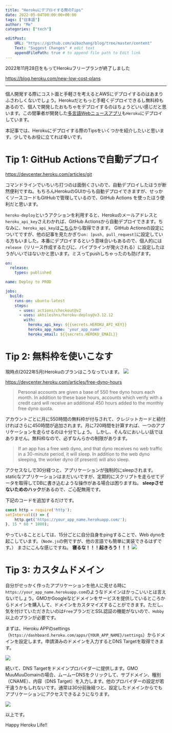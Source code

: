 ```yaml
---
title: "Herokuにデプロイする際のTips"
date: 2022-05-04T00:00:00+00:00
tags: ["日本語"]
author: "Me"
categories: ["tech"]

editPost:
    URL: "https://github.com/aibazhang/blog/tree/master/content"
    Text: "Suggest Changes" # edit text
    appendFilePath: true # to append file path to Edit link
---
```



2022年11月28日をもってHerokuフリープランが終了しました

https://blog.heroku.com/new-low-cost-plans

---

個人開発する際にコスト面と手軽さを考えるとAWSにデプロイするのはあまりふさわしくないでしょう。Herokuだともっと手軽くデプロイできるし無料枠もあるので、個人で開発したおもちゃをデプロイするのはちょうどいい感じだと思います。この間筆者が開発した[多言語Webニュースアプリ](../20220418/)も`Heroku`にデプロイしています。


本記事では、Herokuにデプロイする際のTipsをいくつかを紹介したいと思います。少しでもお役に立てれば幸いです。

# Tip 1: GitHub Actionsで自動デプロイ

https://devcenter.heroku.com/articles/git

コマンドラインでいちいち打つのは面倒くさいので、自動デプロイしたほうが断然便利ですね。もちろんHerokuのGUIからも自動デプロイできますが、せっかくソースコードもGitHubで管理しているので、GitHub Actions を使ったほう便利だと思います。

`heroku-deploy`というアクションを利用すると、Herokuのメールアドレスと`heroku_api_key`さえわかれば、GitHub Actionsから自動デプロイできます。ちなみに、`heroku_api_key`は[こちら](https://dashboard.heroku.com/account)から取得できます。
GitHub Actionsの設定についてですが、他の記事を見たかぎり`on: [push, pull_request]`に設定している方もいました。本番にデプロイするという意味合いもあるので、個人的には`release`（リリース作成するたびに、パイプラインが発火される）に設定したほうがいいではないかと思います。ミスってpushしちゃったのも防げます。

```yaml
on:
  release:
    types: published

name: Deploy to PROD

jobs:
  build:
    runs-on: ubuntu-latest
    steps:
      - uses: actions/checkout@v2
      - uses: akhileshns/heroku-deploy@v3.12.12
        with:
          heroku_api_key: ${{secrets.HEROKU_API_KEY}}
          heroku_app_name: 'your_app_name'
          heroku_email: ${{secrets.HEROKU_EMAIL}}
```



# Tip 2: 無料枠を使いこなす

現時点(2022年5月)Herokuのプランはこうなっています。
![](images/8dec79541ac8-20220504.png)

https://devcenter.heroku.com/articles/free-dyno-hours

> Personal accounts are given a base of 550 free dyno hours each month. In addition to these base hours, accounts which verify with a credit card will receive an additional 450 hours added to the monthly free dyno quota.

アカウントごとに月に550時間の無料枠が付与されて、クレジットカードと紐付ければさらに450時間が追加されます。月に720時間を計算すれば、一つのアプリケーションを走らせるのは十分でしょう。
しかし、そんなにおいしい話ではありません。無料枠なので、必ずなんらかの制限があります。

> If an app has a free web dyno, and that dyno receives no web traffic in a 30-minute period, it will sleep. In addition to the web dyno sleeping, the worker dyno (if present) will also sleep.

アクセスなしで30分経つと、アプリケーションが強制的にsleepされます。staticなアプリケーションはまだいいですが、定期的にスクリプトを走らせてデータを取得してDBに書き込むような操作がある場合は困りますね。
**sleepさせないためのハック**があるので、ご心配無用です。

下記のコードを追加するだけです。

```javascript
const http = require('http');
setInterval(() => {
    http.get('https://your_app_name.herokuapp.com/');
}, 15 * 60 * 1000);
```

やっていることとしては、15分ごとに自分自身をpingすることで、Web dynoを起こしています。（`Node.js`の例ですが、他の言語でも簡単に実装できるはずです。）
まさにこんな感じですね。
**寝るな！！！起きろう！！！**
![](images/80ff169fd630-20220504.png)

# Tip 3: カスタムドメイン

自分がせっかく作ったアプリケーションを他人に見せる時に`https://your_app_name.herokuapp.com`のようなドメインはかっこいいとは言えないでしょう。GMOかGoogleなどドメインをサービスを提供しているところからドメインを購入して、ドメインをカスタマイズすることができます。ただし、気を付けていただきたいのは`Free`プランだとSSL認証の機能がないので、`Hobby`以上のプランが必要です。

まずは、Heroku APPのsettings（`https://dashboard.heroku.com/apps/{YOUR_APP_NAME}/settings`）からドメインを設定します。申請済みのドメインを入力するとDNS Targetを取得できます。

![](images/15b38bf71db9-20220504.png)


続いて、DNS Targetをドメインプロバイダーに提供します。GMO MuuMuuDomainの場合、ムームーDNSをクリックして、サブドメイン、種別（CNAME）、内容（DNS Target）を入力します。他のプロバイダーの設定が若干違うかもしれないです。通常は30分前後経つと、設定したドメインからでもアプリケーションにアクセスできるようになります。

![](images/43c41e458854-20220504.png)

以上です。

Happy Heroku Life!!
